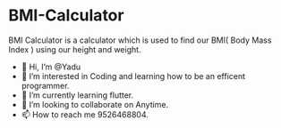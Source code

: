 # BMI-Calculator
BMI Calculator is a calculator which is used to find our BMI( Body Mass Index ) using our height and weight.


- 👋 Hi, I’m @Yadu
- 👀 I’m interested in Coding and learning how to be an efficent programmer.
- 🌱 I’m currently learning flutter.
- 💞️ I’m looking to collaborate on Anytime.
- 📫 How to reach me 9526468804.

